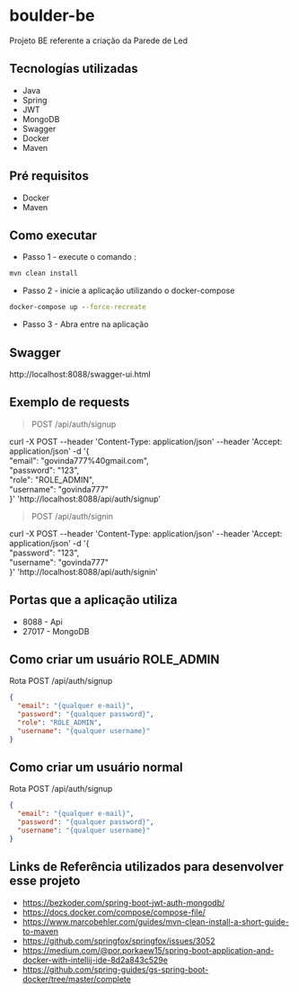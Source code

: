 # boulder-be
Projeto BE referente a criação da Parede de Led

## Tecnologías utilizadas

- Java
- Spring
- JWT
- MongoDB
- Swagger
- Docker
- Maven

## Pré requisitos

- Docker
- Maven

## Como executar

- Passo 1 - execute o comando :

```cmd
mvn clean install
```

- Passo 2 - inicie a aplicação utilizando o docker-compose

```cmd
docker-compose up --force-recreate
```

- Passo 3 - Abra entre na aplicação

## Swagger

http://localhost:8088/swagger-ui.html

## Exemplo de requests

> POST /api/auth/signup

curl -X POST --header 'Content-Type: application/json' --header 'Accept: application/json' -d '{ \
"email": "govinda777%40gmail.com", \
"password": "123", \
"role": "ROLE_ADMIN", \
"username": "govinda777" \
}' 'http://localhost:8088/api/auth/signup'

> POST /api/auth/signin

curl -X POST --header 'Content-Type: application/json' --header 'Accept: application/json' -d '{ \
"password": "123", \
"username": "govinda777" \
}' 'http://localhost:8088/api/auth/signin'

>

## Portas que a aplicação utiliza

- 8088 - Api
- 27017 - MongoDB

## Como criar um usuário ROLE_ADMIN

Rota POST /api/auth/signup

```json
{
  "email": "{qualquer e-mail}",
  "password": "{qualquer password}",
  "role": "ROLE_ADMIN",
  "username": "{qualquer username}"
}
```

## Como criar um usuário normal

Rota POST /api/auth/signup

```json
{
  "email": "{qualquer e-mail}",
  "password": "{qualquer password}",
  "username": "{qualquer username}"
}
```

## Links de Referência utilizados para desenvolver esse projeto

- https://bezkoder.com/spring-boot-jwt-auth-mongodb/
- https://docs.docker.com/compose/compose-file/
- https://www.marcobehler.com/guides/mvn-clean-install-a-short-guide-to-maven
- https://github.com/springfox/springfox/issues/3052
- https://medium.com/@por.porkaew15/spring-boot-application-and-docker-with-intellij-ide-8d2a843c529e
- https://github.com/spring-guides/gs-spring-boot-docker/tree/master/complete